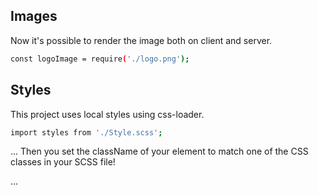 ## Images

Now it's possible to render the image both on client and server.

```bash
const logoImage = require('./logo.png');
```

## Styles

This project uses local styles using css-loader.

```bash
import styles from './Style.scss';
```

...
Then you set the className of your element to match one of the CSS classes in your SCSS file!

<div className={styles.mySection}> ... </div>